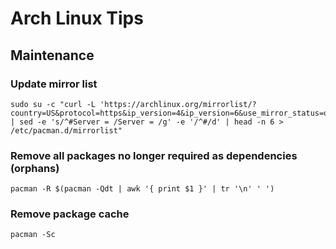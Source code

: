 # Arch Linux Tips

## Maintenance

### Update mirror list

	sudo su -c "curl -L 'https://archlinux.org/mirrorlist/?country=US&protocol=https&ip_version=4&ip_version=6&use_mirror_status=on' | sed -e 's/^#Server = /Server = /g' -e '/^#/d' | head -n 6 > /etc/pacman.d/mirrorlist"

### Remove all packages no longer required as dependencies (orphans)

	pacman -R $(pacman -Qdt | awk '{ print $1 }' | tr '\n' ' ')

### Remove package cache

	pacman -Sc
